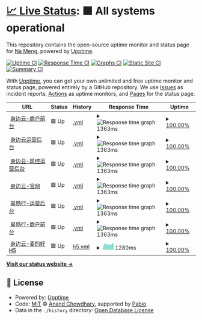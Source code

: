 # [📈 Live Status](https://iwangjie.github.io/sby): <!--live status--> **🟩 All systems operational**

This repository contains the open-source uptime monitor and status page for [Na Meng](https://iwangjie.github.io/sby), powered by [Upptime](https://github.com/upptime/upptime).

[![Uptime CI](https://github.com/iwangjie/sby/workflows/Uptime%20CI/badge.svg)](https://github.com/iwangjie/sby/actions?query=workflow%3A%22Uptime+CI%22)
[![Response Time CI](https://github.com/iwangjie/sby/workflows/Response%20Time%20CI/badge.svg)](https://github.com/iwangjie/sby/actions?query=workflow%3A%22Response+Time+CI%22)
[![Graphs CI](https://github.com/iwangjie/sby/workflows/Graphs%20CI/badge.svg)](https://github.com/iwangjie/sby/actions?query=workflow%3A%22Graphs+CI%22)
[![Static Site CI](https://github.com/iwangjie/sby/workflows/Static%20Site%20CI/badge.svg)](https://github.com/iwangjie/sby/actions?query=workflow%3A%22Static+Site+CI%22)
[![Summary CI](https://github.com/iwangjie/sby/workflows/Summary%20CI/badge.svg)](https://github.com/iwangjie/sby/actions?query=workflow%3A%22Summary+CI%22)

With [Upptime](https://upptime.js.org), you can get your own unlimited and free uptime monitor and status page, powered entirely by a GitHub repository. We use [Issues](https://github.com/iwangjie/sby/issues) as incident reports, [Actions](https://github.com/iwangjie/sby/actions) as uptime monitors, and [Pages](https://iwangjie.github.io/sby) for the status page.

<!--start: status pages-->
<!-- This summary is generated by Upptime (https://github.com/upptime/upptime) -->
<!-- Do not edit this manually, your changes will be overwritten -->
<!-- prettier-ignore -->
| URL | Status | History | Response Time | Uptime |
| --- | ------ | ------- | ------------- | ------ |
| <img alt="" src="https://icons.duckduckgo.com/ip3/merchant.serviceshare.com.ico" height="13"> [身边云-商户前台](https://merchant.serviceshare.com/login) | 🟩 Up | [.yml](https://github.com/iwangjie/sby/commits/HEAD/history/.yml) | <details><summary><img alt="Response time graph" src="./graphs//response-time-week.png" height="20"> 1363ms</summary><br><a href="https://iwangjie.github.io/sby/history/"><img alt="Response time 1362" src="https://img.shields.io/endpoint?url=https%3A%2F%2Fraw.githubusercontent.com%2Fiwangjie%2Fsby%2FHEAD%2Fapi%2F%2Fresponse-time.json"></a><br><a href="https://iwangjie.github.io/sby/history/"><img alt="24-hour response time 1382" src="https://img.shields.io/endpoint?url=https%3A%2F%2Fraw.githubusercontent.com%2Fiwangjie%2Fsby%2FHEAD%2Fapi%2F%2Fresponse-time-day.json"></a><br><a href="https://iwangjie.github.io/sby/history/"><img alt="7-day response time 1363" src="https://img.shields.io/endpoint?url=https%3A%2F%2Fraw.githubusercontent.com%2Fiwangjie%2Fsby%2FHEAD%2Fapi%2F%2Fresponse-time-week.json"></a><br><a href="https://iwangjie.github.io/sby/history/"><img alt="30-day response time 1354" src="https://img.shields.io/endpoint?url=https%3A%2F%2Fraw.githubusercontent.com%2Fiwangjie%2Fsby%2FHEAD%2Fapi%2F%2Fresponse-time-month.json"></a><br><a href="https://iwangjie.github.io/sby/history/"><img alt="1-year response time 1362" src="https://img.shields.io/endpoint?url=https%3A%2F%2Fraw.githubusercontent.com%2Fiwangjie%2Fsby%2FHEAD%2Fapi%2F%2Fresponse-time-year.json"></a></details> | <details><summary><a href="https://iwangjie.github.io/sby/history/">100.00%</a></summary><a href="https://iwangjie.github.io/sby/history/"><img alt="All-time uptime 99.95%" src="https://img.shields.io/endpoint?url=https%3A%2F%2Fraw.githubusercontent.com%2Fiwangjie%2Fsby%2FHEAD%2Fapi%2F%2Fuptime.json"></a><br><a href="https://iwangjie.github.io/sby/history/"><img alt="24-hour uptime 100.00%" src="https://img.shields.io/endpoint?url=https%3A%2F%2Fraw.githubusercontent.com%2Fiwangjie%2Fsby%2FHEAD%2Fapi%2F%2Fuptime-day.json"></a><br><a href="https://iwangjie.github.io/sby/history/"><img alt="7-day uptime 100.00%" src="https://img.shields.io/endpoint?url=https%3A%2F%2Fraw.githubusercontent.com%2Fiwangjie%2Fsby%2FHEAD%2Fapi%2F%2Fuptime-week.json"></a><br><a href="https://iwangjie.github.io/sby/history/"><img alt="30-day uptime 99.86%" src="https://img.shields.io/endpoint?url=https%3A%2F%2Fraw.githubusercontent.com%2Fiwangjie%2Fsby%2FHEAD%2Fapi%2F%2Fuptime-month.json"></a><br><a href="https://iwangjie.github.io/sby/history/"><img alt="1-year uptime 99.95%" src="https://img.shields.io/endpoint?url=https%3A%2F%2Fraw.githubusercontent.com%2Fiwangjie%2Fsby%2FHEAD%2Fapi%2F%2Fuptime-year.json"></a></details>
| <img alt="" src="https://icons.duckduckgo.com/ip3/manage.serviceshare.com.ico" height="13"> [身边云运营后台](https://manage.serviceshare.com/login?redirect=%2F) | 🟩 Up | [.yml](https://github.com/iwangjie/sby/commits/HEAD/history/.yml) | <details><summary><img alt="Response time graph" src="./graphs//response-time-week.png" height="20"> 1363ms</summary><br><a href="https://iwangjie.github.io/sby/history/"><img alt="Response time 1362" src="https://img.shields.io/endpoint?url=https%3A%2F%2Fraw.githubusercontent.com%2Fiwangjie%2Fsby%2FHEAD%2Fapi%2F%2Fresponse-time.json"></a><br><a href="https://iwangjie.github.io/sby/history/"><img alt="24-hour response time 1381" src="https://img.shields.io/endpoint?url=https%3A%2F%2Fraw.githubusercontent.com%2Fiwangjie%2Fsby%2FHEAD%2Fapi%2F%2Fresponse-time-day.json"></a><br><a href="https://iwangjie.github.io/sby/history/"><img alt="7-day response time 1363" src="https://img.shields.io/endpoint?url=https%3A%2F%2Fraw.githubusercontent.com%2Fiwangjie%2Fsby%2FHEAD%2Fapi%2F%2Fresponse-time-week.json"></a><br><a href="https://iwangjie.github.io/sby/history/"><img alt="30-day response time 1354" src="https://img.shields.io/endpoint?url=https%3A%2F%2Fraw.githubusercontent.com%2Fiwangjie%2Fsby%2FHEAD%2Fapi%2F%2Fresponse-time-month.json"></a><br><a href="https://iwangjie.github.io/sby/history/"><img alt="1-year response time 1362" src="https://img.shields.io/endpoint?url=https%3A%2F%2Fraw.githubusercontent.com%2Fiwangjie%2Fsby%2FHEAD%2Fapi%2F%2Fresponse-time-year.json"></a></details> | <details><summary><a href="https://iwangjie.github.io/sby/history/">100.00%</a></summary><a href="https://iwangjie.github.io/sby/history/"><img alt="All-time uptime 99.95%" src="https://img.shields.io/endpoint?url=https%3A%2F%2Fraw.githubusercontent.com%2Fiwangjie%2Fsby%2FHEAD%2Fapi%2F%2Fuptime.json"></a><br><a href="https://iwangjie.github.io/sby/history/"><img alt="24-hour uptime 100.00%" src="https://img.shields.io/endpoint?url=https%3A%2F%2Fraw.githubusercontent.com%2Fiwangjie%2Fsby%2FHEAD%2Fapi%2F%2Fuptime-day.json"></a><br><a href="https://iwangjie.github.io/sby/history/"><img alt="7-day uptime 100.00%" src="https://img.shields.io/endpoint?url=https%3A%2F%2Fraw.githubusercontent.com%2Fiwangjie%2Fsby%2FHEAD%2Fapi%2F%2Fuptime-week.json"></a><br><a href="https://iwangjie.github.io/sby/history/"><img alt="30-day uptime 99.86%" src="https://img.shields.io/endpoint?url=https%3A%2F%2Fraw.githubusercontent.com%2Fiwangjie%2Fsby%2FHEAD%2Fapi%2F%2Fuptime-month.json"></a><br><a href="https://iwangjie.github.io/sby/history/"><img alt="1-year uptime 99.95%" src="https://img.shields.io/endpoint?url=https%3A%2F%2Fraw.githubusercontent.com%2Fiwangjie%2Fsby%2FHEAD%2Fapi%2F%2Fuptime-year.json"></a></details>
| <img alt="" src="https://icons.duckduckgo.com/ip3/risk.serviceshare.com.ico" height="13"> [身边云-风控运营后台](https://risk.serviceshare.com/) | 🟩 Up | [.yml](https://github.com/iwangjie/sby/commits/HEAD/history/.yml) | <details><summary><img alt="Response time graph" src="./graphs//response-time-week.png" height="20"> 1363ms</summary><br><a href="https://iwangjie.github.io/sby/history/"><img alt="Response time 1362" src="https://img.shields.io/endpoint?url=https%3A%2F%2Fraw.githubusercontent.com%2Fiwangjie%2Fsby%2FHEAD%2Fapi%2F%2Fresponse-time.json"></a><br><a href="https://iwangjie.github.io/sby/history/"><img alt="24-hour response time 1381" src="https://img.shields.io/endpoint?url=https%3A%2F%2Fraw.githubusercontent.com%2Fiwangjie%2Fsby%2FHEAD%2Fapi%2F%2Fresponse-time-day.json"></a><br><a href="https://iwangjie.github.io/sby/history/"><img alt="7-day response time 1363" src="https://img.shields.io/endpoint?url=https%3A%2F%2Fraw.githubusercontent.com%2Fiwangjie%2Fsby%2FHEAD%2Fapi%2F%2Fresponse-time-week.json"></a><br><a href="https://iwangjie.github.io/sby/history/"><img alt="30-day response time 1354" src="https://img.shields.io/endpoint?url=https%3A%2F%2Fraw.githubusercontent.com%2Fiwangjie%2Fsby%2FHEAD%2Fapi%2F%2Fresponse-time-month.json"></a><br><a href="https://iwangjie.github.io/sby/history/"><img alt="1-year response time 1362" src="https://img.shields.io/endpoint?url=https%3A%2F%2Fraw.githubusercontent.com%2Fiwangjie%2Fsby%2FHEAD%2Fapi%2F%2Fresponse-time-year.json"></a></details> | <details><summary><a href="https://iwangjie.github.io/sby/history/">100.00%</a></summary><a href="https://iwangjie.github.io/sby/history/"><img alt="All-time uptime 99.95%" src="https://img.shields.io/endpoint?url=https%3A%2F%2Fraw.githubusercontent.com%2Fiwangjie%2Fsby%2FHEAD%2Fapi%2F%2Fuptime.json"></a><br><a href="https://iwangjie.github.io/sby/history/"><img alt="24-hour uptime 100.00%" src="https://img.shields.io/endpoint?url=https%3A%2F%2Fraw.githubusercontent.com%2Fiwangjie%2Fsby%2FHEAD%2Fapi%2F%2Fuptime-day.json"></a><br><a href="https://iwangjie.github.io/sby/history/"><img alt="7-day uptime 100.00%" src="https://img.shields.io/endpoint?url=https%3A%2F%2Fraw.githubusercontent.com%2Fiwangjie%2Fsby%2FHEAD%2Fapi%2F%2Fuptime-week.json"></a><br><a href="https://iwangjie.github.io/sby/history/"><img alt="30-day uptime 99.86%" src="https://img.shields.io/endpoint?url=https%3A%2F%2Fraw.githubusercontent.com%2Fiwangjie%2Fsby%2FHEAD%2Fapi%2F%2Fuptime-month.json"></a><br><a href="https://iwangjie.github.io/sby/history/"><img alt="1-year uptime 99.95%" src="https://img.shields.io/endpoint?url=https%3A%2F%2Fraw.githubusercontent.com%2Fiwangjie%2Fsby%2FHEAD%2Fapi%2F%2Fuptime-year.json"></a></details>
| <img alt="" src="https://icons.duckduckgo.com/ip3/serviceshare.com.ico" height="13"> [身边云-官网](hhttps://serviceshare.com/) | 🟩 Up | [.yml](https://github.com/iwangjie/sby/commits/HEAD/history/.yml) | <details><summary><img alt="Response time graph" src="./graphs//response-time-week.png" height="20"> 1363ms</summary><br><a href="https://iwangjie.github.io/sby/history/"><img alt="Response time 1362" src="https://img.shields.io/endpoint?url=https%3A%2F%2Fraw.githubusercontent.com%2Fiwangjie%2Fsby%2FHEAD%2Fapi%2F%2Fresponse-time.json"></a><br><a href="https://iwangjie.github.io/sby/history/"><img alt="24-hour response time 1381" src="https://img.shields.io/endpoint?url=https%3A%2F%2Fraw.githubusercontent.com%2Fiwangjie%2Fsby%2FHEAD%2Fapi%2F%2Fresponse-time-day.json"></a><br><a href="https://iwangjie.github.io/sby/history/"><img alt="7-day response time 1363" src="https://img.shields.io/endpoint?url=https%3A%2F%2Fraw.githubusercontent.com%2Fiwangjie%2Fsby%2FHEAD%2Fapi%2F%2Fresponse-time-week.json"></a><br><a href="https://iwangjie.github.io/sby/history/"><img alt="30-day response time 1354" src="https://img.shields.io/endpoint?url=https%3A%2F%2Fraw.githubusercontent.com%2Fiwangjie%2Fsby%2FHEAD%2Fapi%2F%2Fresponse-time-month.json"></a><br><a href="https://iwangjie.github.io/sby/history/"><img alt="1-year response time 1362" src="https://img.shields.io/endpoint?url=https%3A%2F%2Fraw.githubusercontent.com%2Fiwangjie%2Fsby%2FHEAD%2Fapi%2F%2Fresponse-time-year.json"></a></details> | <details><summary><a href="https://iwangjie.github.io/sby/history/">100.00%</a></summary><a href="https://iwangjie.github.io/sby/history/"><img alt="All-time uptime 99.95%" src="https://img.shields.io/endpoint?url=https%3A%2F%2Fraw.githubusercontent.com%2Fiwangjie%2Fsby%2FHEAD%2Fapi%2F%2Fuptime.json"></a><br><a href="https://iwangjie.github.io/sby/history/"><img alt="24-hour uptime 100.00%" src="https://img.shields.io/endpoint?url=https%3A%2F%2Fraw.githubusercontent.com%2Fiwangjie%2Fsby%2FHEAD%2Fapi%2F%2Fuptime-day.json"></a><br><a href="https://iwangjie.github.io/sby/history/"><img alt="7-day uptime 100.00%" src="https://img.shields.io/endpoint?url=https%3A%2F%2Fraw.githubusercontent.com%2Fiwangjie%2Fsby%2FHEAD%2Fapi%2F%2Fuptime-week.json"></a><br><a href="https://iwangjie.github.io/sby/history/"><img alt="30-day uptime 99.86%" src="https://img.shields.io/endpoint?url=https%3A%2F%2Fraw.githubusercontent.com%2Fiwangjie%2Fsby%2FHEAD%2Fapi%2F%2Fuptime-month.json"></a><br><a href="https://iwangjie.github.io/sby/history/"><img alt="1-year uptime 99.95%" src="https://img.shields.io/endpoint?url=https%3A%2F%2Fraw.githubusercontent.com%2Fiwangjie%2Fsby%2FHEAD%2Fapi%2F%2Fuptime-year.json"></a></details>
| <img alt="" src="https://icons.duckduckgo.com/ip3/manage.ycxlg.com.ico" height="13"> [易畅行-运营后台](https://manage.ycxlg.com/login?redirect=%2F) | 🟩 Up | [.yml](https://github.com/iwangjie/sby/commits/HEAD/history/.yml) | <details><summary><img alt="Response time graph" src="./graphs//response-time-week.png" height="20"> 1363ms</summary><br><a href="https://iwangjie.github.io/sby/history/"><img alt="Response time 1362" src="https://img.shields.io/endpoint?url=https%3A%2F%2Fraw.githubusercontent.com%2Fiwangjie%2Fsby%2FHEAD%2Fapi%2F%2Fresponse-time.json"></a><br><a href="https://iwangjie.github.io/sby/history/"><img alt="24-hour response time 1381" src="https://img.shields.io/endpoint?url=https%3A%2F%2Fraw.githubusercontent.com%2Fiwangjie%2Fsby%2FHEAD%2Fapi%2F%2Fresponse-time-day.json"></a><br><a href="https://iwangjie.github.io/sby/history/"><img alt="7-day response time 1363" src="https://img.shields.io/endpoint?url=https%3A%2F%2Fraw.githubusercontent.com%2Fiwangjie%2Fsby%2FHEAD%2Fapi%2F%2Fresponse-time-week.json"></a><br><a href="https://iwangjie.github.io/sby/history/"><img alt="30-day response time 1354" src="https://img.shields.io/endpoint?url=https%3A%2F%2Fraw.githubusercontent.com%2Fiwangjie%2Fsby%2FHEAD%2Fapi%2F%2Fresponse-time-month.json"></a><br><a href="https://iwangjie.github.io/sby/history/"><img alt="1-year response time 1362" src="https://img.shields.io/endpoint?url=https%3A%2F%2Fraw.githubusercontent.com%2Fiwangjie%2Fsby%2FHEAD%2Fapi%2F%2Fresponse-time-year.json"></a></details> | <details><summary><a href="https://iwangjie.github.io/sby/history/">100.00%</a></summary><a href="https://iwangjie.github.io/sby/history/"><img alt="All-time uptime 99.95%" src="https://img.shields.io/endpoint?url=https%3A%2F%2Fraw.githubusercontent.com%2Fiwangjie%2Fsby%2FHEAD%2Fapi%2F%2Fuptime.json"></a><br><a href="https://iwangjie.github.io/sby/history/"><img alt="24-hour uptime 100.00%" src="https://img.shields.io/endpoint?url=https%3A%2F%2Fraw.githubusercontent.com%2Fiwangjie%2Fsby%2FHEAD%2Fapi%2F%2Fuptime-day.json"></a><br><a href="https://iwangjie.github.io/sby/history/"><img alt="7-day uptime 100.00%" src="https://img.shields.io/endpoint?url=https%3A%2F%2Fraw.githubusercontent.com%2Fiwangjie%2Fsby%2FHEAD%2Fapi%2F%2Fuptime-week.json"></a><br><a href="https://iwangjie.github.io/sby/history/"><img alt="30-day uptime 99.86%" src="https://img.shields.io/endpoint?url=https%3A%2F%2Fraw.githubusercontent.com%2Fiwangjie%2Fsby%2FHEAD%2Fapi%2F%2Fuptime-month.json"></a><br><a href="https://iwangjie.github.io/sby/history/"><img alt="1-year uptime 99.95%" src="https://img.shields.io/endpoint?url=https%3A%2F%2Fraw.githubusercontent.com%2Fiwangjie%2Fsby%2FHEAD%2Fapi%2F%2Fuptime-year.json"></a></details>
| <img alt="" src="https://icons.duckduckgo.com/ip3/merchant.ycxlg.com.ico" height="13"> [易畅行-商户前台](https://merchant.ycxlg.com/login) | 🟩 Up | [.yml](https://github.com/iwangjie/sby/commits/HEAD/history/.yml) | <details><summary><img alt="Response time graph" src="./graphs//response-time-week.png" height="20"> 1363ms</summary><br><a href="https://iwangjie.github.io/sby/history/"><img alt="Response time 1362" src="https://img.shields.io/endpoint?url=https%3A%2F%2Fraw.githubusercontent.com%2Fiwangjie%2Fsby%2FHEAD%2Fapi%2F%2Fresponse-time.json"></a><br><a href="https://iwangjie.github.io/sby/history/"><img alt="24-hour response time 1381" src="https://img.shields.io/endpoint?url=https%3A%2F%2Fraw.githubusercontent.com%2Fiwangjie%2Fsby%2FHEAD%2Fapi%2F%2Fresponse-time-day.json"></a><br><a href="https://iwangjie.github.io/sby/history/"><img alt="7-day response time 1363" src="https://img.shields.io/endpoint?url=https%3A%2F%2Fraw.githubusercontent.com%2Fiwangjie%2Fsby%2FHEAD%2Fapi%2F%2Fresponse-time-week.json"></a><br><a href="https://iwangjie.github.io/sby/history/"><img alt="30-day response time 1354" src="https://img.shields.io/endpoint?url=https%3A%2F%2Fraw.githubusercontent.com%2Fiwangjie%2Fsby%2FHEAD%2Fapi%2F%2Fresponse-time-month.json"></a><br><a href="https://iwangjie.github.io/sby/history/"><img alt="1-year response time 1362" src="https://img.shields.io/endpoint?url=https%3A%2F%2Fraw.githubusercontent.com%2Fiwangjie%2Fsby%2FHEAD%2Fapi%2F%2Fresponse-time-year.json"></a></details> | <details><summary><a href="https://iwangjie.github.io/sby/history/">100.00%</a></summary><a href="https://iwangjie.github.io/sby/history/"><img alt="All-time uptime 99.95%" src="https://img.shields.io/endpoint?url=https%3A%2F%2Fraw.githubusercontent.com%2Fiwangjie%2Fsby%2FHEAD%2Fapi%2F%2Fuptime.json"></a><br><a href="https://iwangjie.github.io/sby/history/"><img alt="24-hour uptime 100.00%" src="https://img.shields.io/endpoint?url=https%3A%2F%2Fraw.githubusercontent.com%2Fiwangjie%2Fsby%2FHEAD%2Fapi%2F%2Fuptime-day.json"></a><br><a href="https://iwangjie.github.io/sby/history/"><img alt="7-day uptime 100.00%" src="https://img.shields.io/endpoint?url=https%3A%2F%2Fraw.githubusercontent.com%2Fiwangjie%2Fsby%2FHEAD%2Fapi%2F%2Fuptime-week.json"></a><br><a href="https://iwangjie.github.io/sby/history/"><img alt="30-day uptime 99.86%" src="https://img.shields.io/endpoint?url=https%3A%2F%2Fraw.githubusercontent.com%2Fiwangjie%2Fsby%2FHEAD%2Fapi%2F%2Fuptime-month.json"></a><br><a href="https://iwangjie.github.io/sby/history/"><img alt="1-year uptime 99.95%" src="https://img.shields.io/endpoint?url=https%3A%2F%2Fraw.githubusercontent.com%2Fiwangjie%2Fsby%2FHEAD%2Fapi%2F%2Fuptime-year.json"></a></details>
| <img alt="" src="https://icons.duckduckgo.com/ip3/huibutie-h5.serviceshare.com.ico" height="13"> [身边云-麦的好H5](https://huibutie-h5.serviceshare.com/#/pages/user/login?redirectUrl=%252F) | 🟩 Up | [h5.yml](https://github.com/iwangjie/sby/commits/HEAD/history/h5.yml) | <details><summary><img alt="Response time graph" src="./graphs/h5/response-time-week.png" height="20"> 1280ms</summary><br><a href="https://iwangjie.github.io/sby/history/h5"><img alt="Response time 1283" src="https://img.shields.io/endpoint?url=https%3A%2F%2Fraw.githubusercontent.com%2Fiwangjie%2Fsby%2FHEAD%2Fapi%2Fh5%2Fresponse-time.json"></a><br><a href="https://iwangjie.github.io/sby/history/h5"><img alt="24-hour response time 1416" src="https://img.shields.io/endpoint?url=https%3A%2F%2Fraw.githubusercontent.com%2Fiwangjie%2Fsby%2FHEAD%2Fapi%2Fh5%2Fresponse-time-day.json"></a><br><a href="https://iwangjie.github.io/sby/history/h5"><img alt="7-day response time 1280" src="https://img.shields.io/endpoint?url=https%3A%2F%2Fraw.githubusercontent.com%2Fiwangjie%2Fsby%2FHEAD%2Fapi%2Fh5%2Fresponse-time-week.json"></a><br><a href="https://iwangjie.github.io/sby/history/h5"><img alt="30-day response time 1319" src="https://img.shields.io/endpoint?url=https%3A%2F%2Fraw.githubusercontent.com%2Fiwangjie%2Fsby%2FHEAD%2Fapi%2Fh5%2Fresponse-time-month.json"></a><br><a href="https://iwangjie.github.io/sby/history/h5"><img alt="1-year response time 1283" src="https://img.shields.io/endpoint?url=https%3A%2F%2Fraw.githubusercontent.com%2Fiwangjie%2Fsby%2FHEAD%2Fapi%2Fh5%2Fresponse-time-year.json"></a></details> | <details><summary><a href="https://iwangjie.github.io/sby/history/h5">100.00%</a></summary><a href="https://iwangjie.github.io/sby/history/h5"><img alt="All-time uptime 99.95%" src="https://img.shields.io/endpoint?url=https%3A%2F%2Fraw.githubusercontent.com%2Fiwangjie%2Fsby%2FHEAD%2Fapi%2Fh5%2Fuptime.json"></a><br><a href="https://iwangjie.github.io/sby/history/h5"><img alt="24-hour uptime 100.00%" src="https://img.shields.io/endpoint?url=https%3A%2F%2Fraw.githubusercontent.com%2Fiwangjie%2Fsby%2FHEAD%2Fapi%2Fh5%2Fuptime-day.json"></a><br><a href="https://iwangjie.github.io/sby/history/h5"><img alt="7-day uptime 100.00%" src="https://img.shields.io/endpoint?url=https%3A%2F%2Fraw.githubusercontent.com%2Fiwangjie%2Fsby%2FHEAD%2Fapi%2Fh5%2Fuptime-week.json"></a><br><a href="https://iwangjie.github.io/sby/history/h5"><img alt="30-day uptime 99.86%" src="https://img.shields.io/endpoint?url=https%3A%2F%2Fraw.githubusercontent.com%2Fiwangjie%2Fsby%2FHEAD%2Fapi%2Fh5%2Fuptime-month.json"></a><br><a href="https://iwangjie.github.io/sby/history/h5"><img alt="1-year uptime 99.95%" src="https://img.shields.io/endpoint?url=https%3A%2F%2Fraw.githubusercontent.com%2Fiwangjie%2Fsby%2FHEAD%2Fapi%2Fh5%2Fuptime-year.json"></a></details>

<!--end: status pages-->

[**Visit our status website →**](https://iwangjie.github.io/sby)

## 📄 License

- Powered by: [Upptime](https://github.com/upptime/upptime)
- Code: [MIT](./LICENSE) © [Anand Chowdhary](https://anandchowdhary.com), supported by [Pabio](https://pabio.com)
- Data in the `./history` directory: [Open Database License](https://opendatacommons.org/licenses/odbl/1-0/)
